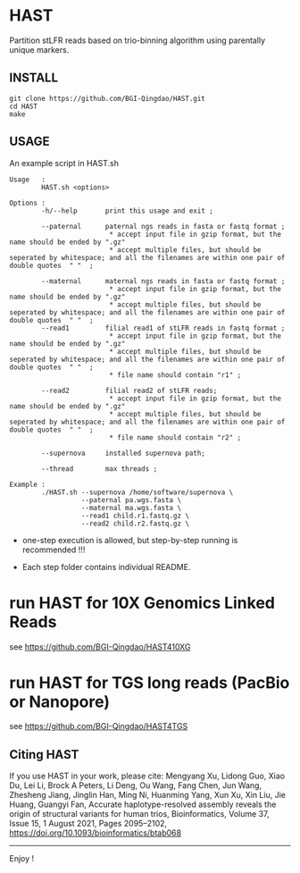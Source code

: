 # HAST
Partition stLFR reads based on trio-binning algorithm using parentally unique markers.

## INSTALL

```
git clone https://github.com/BGI-Qingdao/HAST.git
cd HAST
make
```

## USAGE

An example script in HAST.sh

```
Usage   :
        HAST.sh <options>

Options :
        -h/--help       print this usage and exit ;

        --paternal      paternal ngs reads in fasta or fastq format ;
                         * accept input file in gzip format, but the name should be ended by ".gz"
                         * accept multiple files, but should be seperated by whitespace; and all the filenames are within one pair of double quotes  " "  ;

        --maternal      maternal ngs reads in fasta or fastq format ;
                         * accept input file in gzip format, but the name should be ended by ".gz"
                         * accept multiple files, but should be seperated by whitespace; and all the filenames are within one pair of double quotes  " "  ;
        --read1         filial read1 of stLFR reads in fastq format ;
                         * accept input file in gzip format, but the name should be ended by ".gz"
                         * accept multiple files, but should be seperated by whitespace; and all the filenames are within one pair of double quotes  " "  ;
                         * file name should contain "r1" ;

        --read2         filial read2 of stLFR reads;
                         * accept input file in gzip format, but the name should be ended by ".gz"
                         * accept multiple files, but should be seperated by whitespace; and all the filenames are within one pair of double quotes  " "  ;
                         * file name should contain "r2" ;

        --supernova     installed supernova path;

        --thread        max threads ;

Example :
        ./HAST.sh --supernova /home/software/supernova \
                  --paternal pa.wgs.fasta \
                  --maternal ma.wgs.fasta \
                  --read1 child.r1.fastq.gz \
                  --read2 child.r2.fastq.gz \

```

* one-step execution is allowed, but step-by-step running is recommended !!!

* Each step folder contains individual README.

# run HAST for 10X Genomics Linked Reads 

see https://github.com/BGI-Qingdao/HAST410XG

# run HAST for TGS long reads (PacBio or Nanopore)

see https://github.com/BGI-Qingdao/HAST4TGS


## Citing HAST
If you use HAST in your work, please cite:
Mengyang Xu, Lidong Guo, Xiao Du, Lei Li, Brock A Peters, Li Deng, Ou Wang, Fang Chen, Jun Wang, Zhesheng Jiang, Jinglin Han, Ming Ni, Huanming Yang, Xun Xu, Xin Liu, Jie Huang, Guangyi Fan, Accurate haplotype-resolved assembly reveals the origin of structural variants for human trios, Bioinformatics, Volume 37, Issue 15, 1 August 2021, Pages 2095–2102, https://doi.org/10.1093/bioinformatics/btab068

____________________________
Enjoy !
